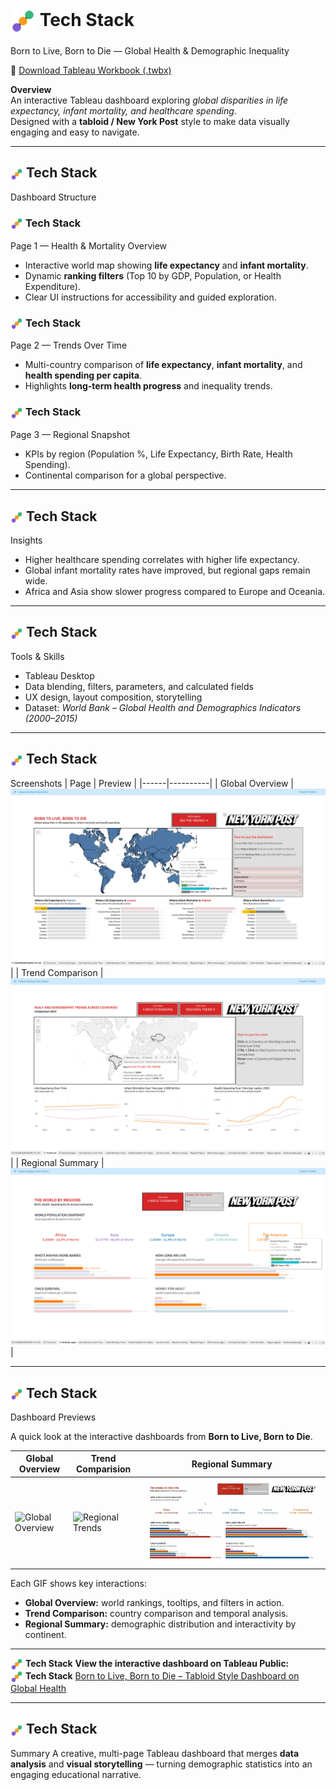 # <img src="https://raw.githubusercontent.com/marcosaccomandi/Data-BI-Portfolio/main/assets/section_icon_color.svg" width="40" align="center"/> **Tech Stack**

 Born to Live, Born to Die — Global Health & Demographic Inequality

📁 [Download Tableau Workbook (.twbx)](born-to-live-born-to-die.twbx)

**Overview**  
An interactive Tableau dashboard exploring *global disparities in life expectancy, infant mortality, and healthcare spending*.  
Designed with a **tabloid / New York Post** style to make data visually engaging and easy to navigate.

---

## <img src="https://raw.githubusercontent.com/marcosaccomandi/Data-BI-Portfolio/main/assets/section_icon_color.svg" width="20" align="center"/> **Tech Stack**
 Dashboard Structure

### <img src="https://raw.githubusercontent.com/marcosaccomandi/Data-BI-Portfolio/main/assets/section_icon_color.svg" width="20" align="center"/> **Tech Stack**
 Page 1 — Health & Mortality Overview  
- Interactive world map showing **life expectancy** and **infant mortality**.  
- Dynamic **ranking filters** (Top 10 by GDP, Population, or Health Expenditure).  
- Clear UI instructions for accessibility and guided exploration.

### <img src="https://raw.githubusercontent.com/marcosaccomandi/Data-BI-Portfolio/main/assets/section_icon_color.svg" width="20" align="center"/> **Tech Stack**
 Page 2 — Trends Over Time  
- Multi-country comparison of **life expectancy**, **infant mortality**, and **health spending per capita**.  
- Highlights **long-term health progress** and inequality trends.

### <img src="https://raw.githubusercontent.com/marcosaccomandi/Data-BI-Portfolio/main/assets/section_icon_color.svg" width="20" align="center"/> **Tech Stack**
 Page 3 — Regional Snapshot  
- KPIs by region (Population %, Life Expectancy, Birth Rate, Health Spending).  
- Continental comparison for a global perspective.

---

## <img src="https://raw.githubusercontent.com/marcosaccomandi/Data-BI-Portfolio/main/assets/section_icon_color.svg" width="20" align="center"/> **Tech Stack**
 Insights
- Higher healthcare spending correlates with higher life expectancy.  
- Global infant mortality rates have improved, but regional gaps remain wide.  
- Africa and Asia show slower progress compared to Europe and Oceania.

---

## <img src="https://raw.githubusercontent.com/marcosaccomandi/Data-BI-Portfolio/main/assets/section_icon_color.svg" width="20" align="center"/> **Tech Stack**
 Tools & Skills
- Tableau Desktop  
- Data blending, filters, parameters, and calculated fields  
- UX design, layout composition, storytelling  
- Dataset: *World Bank – Global Health and Demographics Indicators (2000–2015)*

---

## <img src="https://raw.githubusercontent.com/marcosaccomandi/Data-BI-Portfolio/main/assets/section_icon_color.svg" width="20" align="center"/> **Tech Stack**
 Screenshots
| Page | Preview |
|------|----------|
| Global Overview | ![Dashboard Page 1](../born-to-live-born-to-die/screenshot-1.png) |
| Trend Comparison | ![Dashboard Page 2](../born-to-live-born-to-die/screenshot-2.png) |
| Regional Summary | ![Dashboard Page 3](../born-to-live-born-to-die/screenshot-3.png) |

---

## <img src="https://raw.githubusercontent.com/marcosaccomandi/Data-BI-Portfolio/main/assets/section_icon_color.svg" width="20" align="center"/> **Tech Stack**
 Dashboard Previews

A quick look at the interactive dashboards from **Born to Live, Born to Die**.

| Global Overview | Trend Comparision | Regional Summary |
|------------------|----------------|------------------|
| ![Global Overview](demo_page1.gif) | ![Regional Trends](demo_page2.gif) | ![World by Regions](demo_page3.gif) |

Each GIF shows key interactions:
- **Global Overview:** world rankings, tooltips, and filters in action.  
- **Trend Comparison:** country comparison and temporal analysis.  
- **Regional Summary:** demographic distribution and interactivity by continent.

---

<img src="https://raw.githubusercontent.com/marcosaccomandi/Data-BI-Portfolio/main/assets/section_icon_color.svg" width="20" align="center"/> **Tech Stack**
 **View the interactive dashboard on Tableau Public:**  
<img src="https://raw.githubusercontent.com/marcosaccomandi/Data-BI-Portfolio/main/assets/section_icon_color.svg" width="20" align="center"/> **Tech Stack**
 [Born to Live, Born to Die – Tabloid Style Dashboard on Global Health](https://public.tableau.com/app/profile/marco.saccomandi/viz/BorntoLiveBorntoDie-TabloidStyleDashboardonGlobalHealt/DASHBOARDBORNTOLIVE)

---

## <img src="https://raw.githubusercontent.com/marcosaccomandi/Data-BI-Portfolio/main/assets/section_icon_color.svg" width="20" align="center"/> **Tech Stack**
 Summary
A creative, multi-page Tableau dashboard that merges **data analysis** and **visual storytelling** — turning demographic statistics into an engaging educational narrative.
